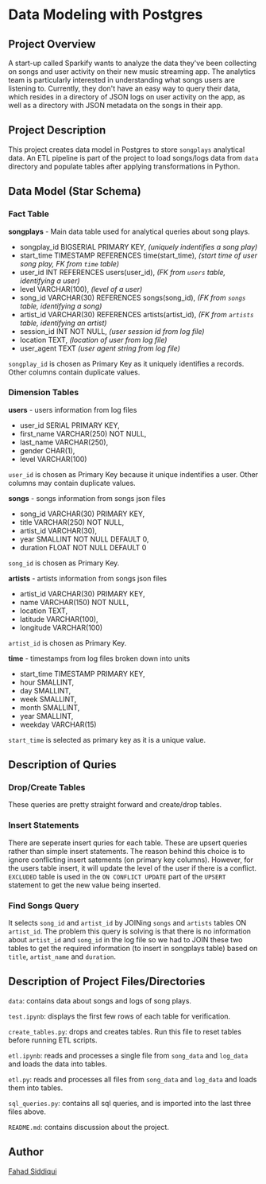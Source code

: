 # Data Modeling with Postgres

## Project Overview

A start-up called Sparkify wants to analyze the data they've been
collecting on songs and user activity on their new
music streaming app. The analytics team is particularly interested in understanding what songs users are listening to.
Currently, they don't have an easy way to query their data, which resides in a directory of JSON logs on user activity on the app, as well as a directory with JSON metadata on the songs in their app.

## Project Description

This project creates data model in Postgres to store `songplays` analytical data. An ETL pipeline is part of the project
to load songs/logs data from `data` directory and populate tables after applying transformations in Python.

## Data Model (Star Schema)

### Fact Table

**songplays** - Main data table used for analytical queries about song plays.

- songplay_id BIGSERIAL PRIMARY KEY,  _(uniquely indentifies a song play)_
- start_time TIMESTAMP REFERENCES time(start_time),  _(start time of user song play, FK from `time` table)_
- user_id INT REFERENCES users(user_id),  _(FK from `users` table, identifying a user)_
- level VARCHAR(100),   _(level of a user)_
- song_id VARCHAR(30) REFERENCES songs(song_id),  _(FK from `songs` table, identifying a song)_
- artist_id VARCHAR(30) REFERENCES artists(artist_id),  _(FK from `artists` table, identifying an artist)_
- session_id INT NOT NULL,  _(user session id from log file)_
- location TEXT,  _(location of user from log file)_
- user_agent TEXT  _(user agent string from log file)_

`songplay_id` is chosen as Primary Key as it uniquely identifies a records. Other columns contain duplicate values.

### Dimension Tables

**users**  - users information from log files

- user_id SERIAL PRIMARY KEY,
- first_name VARCHAR(250) NOT NULL,
- last_name VARCHAR(250),
- gender CHAR(1),
- level VARCHAR(100)

`user_id` is chosen as Primary Key because it unique indentifies a user. Other columns may contain duplicate values.

**songs**  - songs information from songs json files

- song_id VARCHAR(30) PRIMARY KEY,
- title VARCHAR(250) NOT NULL,
- artist_id VARCHAR(30),
- year SMALLINT NOT NULL DEFAULT 0,
- duration FLOAT NOT NULL DEFAULT 0

`song_id` is chosen as Primary Key.

**artists**  - artists information from songs json files

- artist_id VARCHAR(30) PRIMARY KEY,
- name VARCHAR(150) NOT NULL,
- location TEXT,
- latitude VARCHAR(100),
- longitude VARCHAR(100)

`artist_id` is chosen as Primary Key.

**time**  - timestamps from log files broken down into units

- start_time TIMESTAMP PRIMARY KEY,
- hour SMALLINT,
- day SMALLINT,
- week SMALLINT,
- month SMALLINT,
- year SMALLINT,
- weekday VARCHAR(15)

`start_time` is selected as primary key as it is a unique value.

## Description of Quries

### Drop/Create Tables

These queries are pretty straight forward and create/drop tables.

### Insert Statements

There are seperate insert quries for each table. These are upsert queries rather than simple insert statements. The
reason behind this choice is to ignore conflicting insert satements (on primary key columns). However, for the users
table insert, it will update the level of the user if there is a conflict. `EXCLUDED` table is used in
the `ON CONFLICT UPDATE` part of the `UPSERT` statement to get the new value being inserted.

### Find Songs Query

It selects `song_id` and `artist_id` by JOINing `songs` and `artists` tables ON `artist_id`. The problem this query is solving is that there is no information about `artist_id` and `song_id` in the log file so we had to JOIN these two
tables to get the required information (to insert in songplays table) based on `title`, `artist_name` and `duration`.

## Description of Project Files/Directories

`data`: contains data about songs and logs of song plays.

`test.ipynb`: displays the first few rows of each table for verification.

`create_tables.py`: drops and creates tables. Run this file to reset tables before running ETL scripts.

`etl.ipynb`: reads and processes a single file from `song_data` and `log_data` and loads the data into tables.

`etl.py`: reads and processes all files from `song_data` and `log_data` and loads them into tables.

`sql_queries.py`: contains all sql queries, and is imported into the last three files above.

`README.md`: contains discussion about the project.

## Author

[Fahad Siddiqui](https://github.com/fahadsiddiqui)
